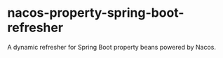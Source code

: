# nacos-property-spring-boot-refresher
A dynamic refresher for Spring Boot property beans powered by Nacos.
